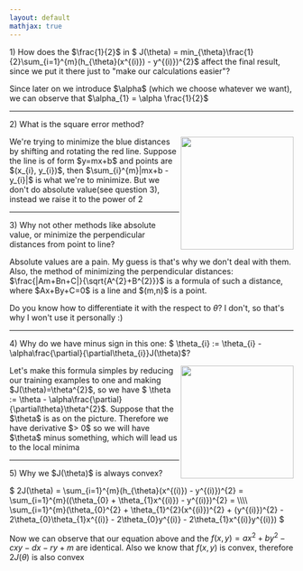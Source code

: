 ```yaml
---
layout: default
mathjax: true
---
```

<p class='message'>
1) How does the $\frac{1}{2}$ in $ J(\theta) = min_{\theta}\frac{1}{2}\sum_{i=1}^{m}(h_{\theta}(x^{(i)}) - y^{(i)})^{2}$ affect the final result, since we put it there just to "make our calculations easier"?
</p>
Since later on we introduce $\alpha$ (which we choose whatever we want), we can observe that $\alpha_{1} = \alpha \frac{1}{2}$ 

----- 
<p class='message'>
2) What is the square error method?
</p>
<img align="right" src="/CS/public/line-fit-errors.png" height="200" width="200"> We're trying to minimize the blue distances by shifting and rotating the red line. Suppose the line is of form $y=mx+b$ and points are $(x_{i}, y_{i})$, then $\sum_{i}^{m}|mx+b - y_{i}|$ is what we're to minimize. But we don't do absolute value(see question 3), instead we raise it to the power of 2

-----
<p class='message'>
3) Why not other methods like absolute value, or minimize the perpendicular distances from point to line?
</p>
Absolute values are a pain. My guess is that's why we don't deal with them. Also, the method of minimizing the perpendicular distances: 
$\frac{|Am+Bn+C|}{\sqrt{A^{2}+B^{2}}}$ is a formula of such a distance, where $Ax+By+C=0$ is a line and $(m,n)$ is a point.

Do you know how to differentiate it with the respect to $\theta$? I don't, so that's why I won't use it personally :)

-----
<p class='message'>
4) Why do we have minus sign in this one: $ \theta_{i} := \theta_{i} - \alpha\frac{\partial}{\partial\theta_{i}}J(\theta)$?
</p>
<img align="right" src="/CS/public/parabola5.png" height="200" width="200">
Let's make this formula simples by reducing our training examples to one and making $J(\theta)=\theta^{2}$, so we have $ \theta := \theta - \alpha\frac{\partial}{\partial\theta}\theta^{2}$. Suppose that the $\theta$ is as on the picture. Therefore we have derivative $> 0$ so we will have $\theta$ minus something, which will lead us to the local minima

-----
<p class='message'>
5) Why we $J(\theta)$ is always convex?
</p>
$ 2J(\theta) = \sum_{i=1}^{m}(h_{\theta}(x^{(i)}) - y^{(i)})^{2} = \sum_{i=1}^{m}((\theta_{0} + \theta_{1}x^{(i)}) - y^{(i)})^{2} = \\\\ 
\sum_{i=1}^{m}(\theta_{0}^{2} + \theta_{1}^{2}(x^{(i)})^{2} + (y^{(i)})^{2} - 2\theta_{0}\theta_{1}x^{(i)} - 2\theta_{0}y^{(i)} - 2\theta_{1}x^{(i)}y^{(i)}) $ 

Now we can observe that our equation above and the $f(x,y) = ax^2 + by^2 - cxy - dx - ry + m$ are identical. Also we know that $f(x,y)$ is convex, therefore $2J(\theta)$ is also convex

